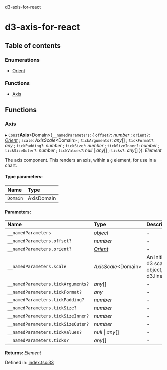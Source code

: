 d3-axis-for-react

# d3-axis-for-react

## Table of contents

### Enumerations

- [Orient](enums/orient.md)

### Functions

- [Axis](README.md#axis)

## Functions

### Axis

▸ `Const`**Axis**<Domain\>(`__namedParameters`: { `offset?`: *number* ; `orient?`: [*Orient*](enums/orient.md) ; `scale`: *AxisScale*<Domain\> ; `tickArguments?`: *any*[] ; `tickFormat?`: *any* ; `tickPadding?`: *number* ; `tickSize?`: *number* ; `tickSizeInner?`: *number* ; `tickSizeOuter?`: *number* ; `tickValues?`: *null* \| *any*[] ; `ticks?`: *any*[]  }): *Element*

The axis component. This renders an axis, within a
`g` element, for use in a chart.

#### Type parameters:

Name | Type |
:------ | :------ |
`Domain` | AxisDomain |

#### Parameters:

Name | Type | Description |
:------ | :------ | :------ |
`__namedParameters` | *object* | - |
`__namedParameters.offset?` | *number* | - |
`__namedParameters.orient?` | [*Orient*](enums/orient.md) | - |
`__namedParameters.scale` | *AxisScale*<Domain\> | An initialized d3 scale object, like a d3.linearScale   |
`__namedParameters.tickArguments?` | *any*[] | - |
`__namedParameters.tickFormat?` | *any* | - |
`__namedParameters.tickPadding?` | *number* | - |
`__namedParameters.tickSize?` | *number* | - |
`__namedParameters.tickSizeInner?` | *number* | - |
`__namedParameters.tickSizeOuter?` | *number* | - |
`__namedParameters.tickValues?` | *null* \| *any*[] | - |
`__namedParameters.ticks?` | *any*[] | - |

**Returns:** *Element*

Defined in: [index.tsx:33](https://github.com/tmcw/d3-axis-for-react/blob/f5cae69/src/index.tsx#L33)
